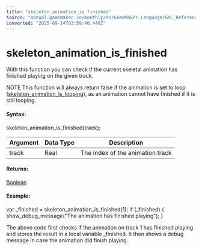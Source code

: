 ```yaml
---
title: "skeleton_animation_is_finished"
source: "manual.gamemaker.io/monthly/en/GameMaker_Language/GML_Reference/Asset_Management/Sprites/Skeletal_Animation/Animation/skeleton_animation_is_finished.htm"
converted: "2025-09-14T03:59:40.446Z"
---
```


# skeleton\_animation\_is\_finished

With this function you can check if the current skeletal animation has finished playing on the given track.

NOTE This function will always return false if the animation is set to loop ([skeleton\_animation\_is\_looping](skeleton_animation_is_looping.md)), as an animation cannot have finished if it is still looping.

#### Syntax:

skeleton\_animation\_is\_finished(track);

| Argument | Data Type | Description |
| --- | --- | --- |
| track | Real | The index of the animation track |

#### Returns:

[Boolean](../../../../../../../../../GameMaker_Language/GML_Overview/Data_Types.md)

#### Example:

var \_finished = skeleton\_animation\_is\_finished(1);
if (\_finished)
{
    show\_debug\_message("The animation has finished playing");
}

The above code first checks if the animation on track 1 has finished playing and stores the result in a local variable \_finished. It then shows a debug message in case the animation did finish playing.